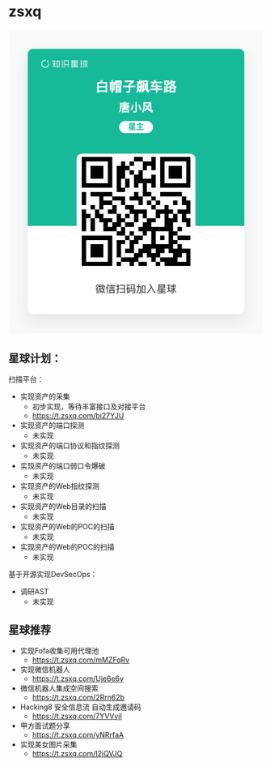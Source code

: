 # zsxq
![zsxq](./zsxq.png)
## 星球计划：
扫描平台：
- 实现资产的采集
	- 初步实现，等待丰富接口及对接平台
	- https://t.zsxq.com/bi27YJU
- 实现资产的端口探测
	- 未实现
- 实现资产的端口协议和指纹探测
	- 未实现
- 实现资产的端口弱口令爆破
	- 未实现
- 实现资产的Web指纹探测
	- 未实现
- 实现资产的Web目录的扫描
	- 未实现
- 实现资产的Web的POC的扫描
	- 未实现
- 实现资产的Web的POC的扫描
	- 未实现

基于开源实现DevSecOps：

- 调研AST
	- 未实现


## 星球推荐

- 实现Fofa收集可用代理池
	- https://t.zsxq.com/mMZFqRv
- 实现微信机器人
	- https://t.zsxq.com/Uje6e6y
- 微信机器人集成空间搜索
	- https://t.zsxq.com/2Rrn62b
- Hacking8 安全信息流 自动生成邀请码
	- https://t.zsxq.com/7YVVvjI
- 甲方面试题分享
	- https://t.zsxq.com/yNRrfaA
- 实现美女图片采集
	- https://t.zsxq.com/I2jQVJQ
